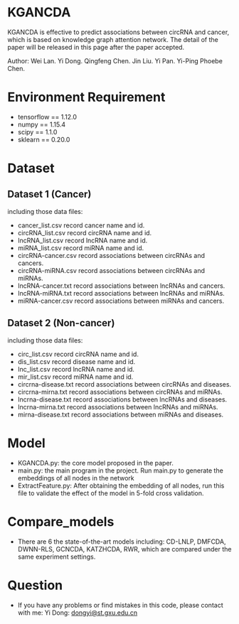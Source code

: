 # KGANCDA
KGANCDA is effective to predict associations between circRNA and cancer, which is based on knowledge graph attention network. The detail of the paper will be released in this page after the paper accepted.

Author: Wei Lan. Yi Dong. Qingfeng Chen. Jin Liu. Yi Pan. Yi-Ping Phoebe Chen.

# Environment Requirement
+ tensorflow == 1.12.0
+ numpy == 1.15.4
+ scipy == 1.1.0
+ sklearn == 0.20.0

# Dataset
## Dataset 1 (Cancer)
including those data files:
+ cancer_list.csv record cancer name and id.
+ circRNA_list.csv record circRNA name and id.
+ lncRNA_list.csv record lncRNA name and id.
+ miRNA_list.csv record miRNA name and id.
+ circRNA-cancer.csv record associations between circRNAs and cancers.
+ circRNA-miRNA.csv record associations between circRNAs and miRNAs.
+ lncRNA-cancer.txt record associations between lncRNAs and cancers.
+ lncRNA-miRNA.txt record associations between lncRNAs and miRNAs.
+ miRNA-cancer.csv record associations between miRNAs and cancers.

## Dataset 2 (Non-cancer)
including those data files:
+ circ_list.csv record circRNA name and id.
+ dis_list.csv record disease name and id.
+ lnc_list.csv record lncRNA name and id.
+ mir_list.csv record miRNA name and id.
+ circrna-disease.txt record associations between circRNAs and diseases.
+ circrna-mirna.txt record associations between circRNAs and miRNAs.
+ lncrna-disease.txt record associations between lncRNAs and diseases.
+ lncrna-mirna.txt record associations between lncRNAs and miRNAs.
+ mirna-disease.txt record associations between miRNAs and diseases.

# Model
+ KGANCDA.py: the core model proposed in the paper.
+ main.py: the main program in the project. Run main.py to generate the embeddings of all nodes in the network
+ ExtractFeature.py: After obtaining the embedding of all nodes, run this file to validate the effect of the model in 5-fold cross validation.

# Compare_models
+ There are 6 the state-of-the-art models including: CD-LNLP, DMFCDA, DWNN-RLS, GCNCDA, KATZHCDA, RWR, which are compared under the same experiment settings.

# Question
+ If you have any problems or find mistakes in this code, please contact with me: 
Yi Dong: dongyi@st.gxu.edu.cn 
